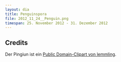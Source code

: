 ```yaml
---
layout: dia
title: Penguinspora
file: 2012_11_24__Penguin.png
timespan: 25. November 2012 - 31. Dezember 2012
---
```


## Credits

Der Pingiun ist ein [Public Domain-Clipart von lemmling](https://web.archive.org/web/20140703225556/http://openclipart.org/detail/17535/cartoon-penguin-by-lemmling-17535).
